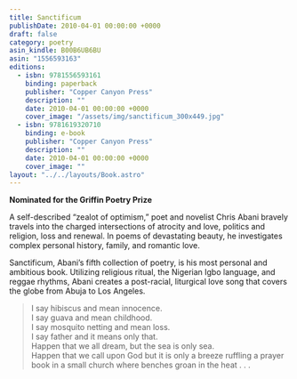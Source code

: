 ```yaml
---
title: Sanctificum
publishDate: 2010-04-01 00:00:00 +0000
draft: false
category: poetry
asin_kindle: B00B6UB6BU
asin: "1556593163"
editions:
  - isbn: 9781556593161
    binding: paperback
    publisher: "Copper Canyon Press"
    description: ""
    date: 2010-04-01 00:00:00 +0000
    cover_image: "/assets/img/sanctificum_300x449.jpg"
  - isbn: 9781619320710
    binding: e-book
    publisher: "Copper Canyon Press"
    description: ""
    date: 2010-04-01 00:00:00 +0000
    cover_image: ""
layout: "../../layouts/Book.astro"
---
```


**Nominated for the Griffin Poetry Prize**

A self-described “zealot of optimism,” poet and novelist Chris Abani bravely travels into the charged intersections of atrocity and love, politics and religion, loss and renewal. In poems of devastating beauty, he investigates complex personal history, family, and romantic love.

Sanctificum, Abani’s fifth collection of poetry, is his most personal and ambitious book. Utilizing religious ritual, the Nigerian Igbo language, and reggae rhythms, Abani creates a post-racial, liturgical love song that covers the globe from Abuja to Los Angeles.

> I say hibiscus and mean innocence.  
> I say guava and mean childhood.  
> I say mosquito netting and mean loss.  
> I say father and it means only that.  
> Happen that we all dream, but the sea is only sea.  
> Happen that we call upon God but it is only a breeze ruffling a prayer book in a small church where benches groan in the heat . . .
